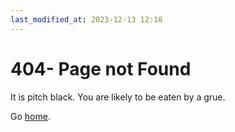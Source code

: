 ```yaml
---
last_modified_at: 2023-12-13 12:18
---
```


# 404- Page not Found

It is pitch black. You are likely to be eaten by a grue.

Go <a href="https://notes.davidralphlewis.co.uk" >home</a>.
